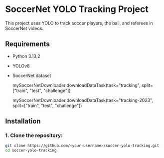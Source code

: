 # SoccerNet YOLO Tracking Project

This project uses YOLO to track soccer players, the ball, and referees in SoccerNet videos.

##  Requirements
- Python 3.13.2
- YOLOv8
- SoccerNet dataset

    mySoccerNetDownloader.downloadDataTask(task="tracking", split=["train", "test", "challenge"])

    mySoccerNetDownloader.downloadDataTask(task="tracking-2023", split=["train", "test", "challenge"])

##  Installation

### 1. Clone the repository:
```bash
git clone https://github.com/<your-username>/soccer-yolo-tracking.git
cd soccer-yolo-tracking
